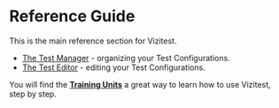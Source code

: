 # Reference Guide

This is the main reference section for Vizitest.

- [The Test Manager](Test-Manager.md) - organizing your Test Configurations.
- [The Test Editor](Test-Editor.md) - editing your Test Configurations.

You will find the [**Training Units**](Training.md) a great way to learn how to use Vizitest, step by step.

